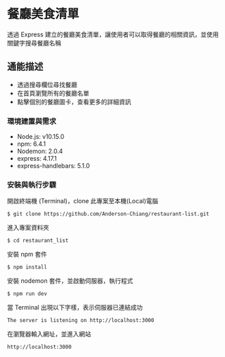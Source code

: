 # 餐廳美食清單
透過 Express 建立的餐廳美食清單，讓使用者可以取得餐廳的相關資訊，並使用關鍵字搜尋餐廳名稱
## 通能描述
- 透過搜尋欄位尋找餐廳
- 在首頁瀏覽所有的餐廳名單
- 點擊個別的餐廳圖卡，查看更多的詳細資訊
### 環境建置與需求
* Node.js: v10.15.0
* npm: 6.4.1
* Nodemon: 2.0.4
* express: 4.17.1
* express-handlebars: 5.1.0
### 安裝與執行步驟
開啟終端機 (Terminal)，clone 此專案至本機(Local)電腦
```
$ git clone https://github.com/Anderson-Chiang/restaurant-list.git
```

進入專案資料夾
```
$ cd restaurant_list
```

安裝 npm 套件
```
$ npm install
```

安裝 nodemon 套件，並啟動伺服器，執行程式
```
$ npm run dev
```

當 Terminal 出現以下字樣，表示伺服器已連結成功
```
The server is listening on http://localhost:3000
```

在瀏覽器輸入網址，並進入網站
```
http://localhost:3000
```